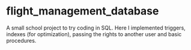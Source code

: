 # flight_management_database
A small school project to try coding in SQL. Here I implemented triggers, indexes (for optimization), passing the rights to another user and basic procedures. 

